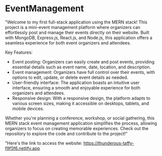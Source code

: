 # EventManagement
"Welcome to my first full-stack application using the MERN stack! This project is a mini-event management platform where organizers can effortlessly post and manage their events directly on their website. Built with MongoDB, Express.js, React.js, and Node.js, this application offers a seamless experience for both event organizers and attendees.

Key Features:
- Event posting: Organizers can easily create and post events, providing essential details such as event name, date, location, and description.
- Event management: Organizers have full control over their events, with options to edit, update, or delete event details as needed.
- User-friendly interface: The application boasts an intuitive user interface, ensuring a smooth and enjoyable experience for both organizers and attendees.
- Responsive design: With a responsive design, the platform adapts to various screen sizes, making it accessible on desktops, tablets, and mobile devices.

Whether you're planning a conference, workshop, or social gathering, this MERN stack event management application simplifies the process, allowing organizers to focus on creating memorable experiences. Check out the repository to explore the code and contribute to the project!"

"Here's the link to access the website: https://thunderous-taffy-f9f5f6.netlify.app

